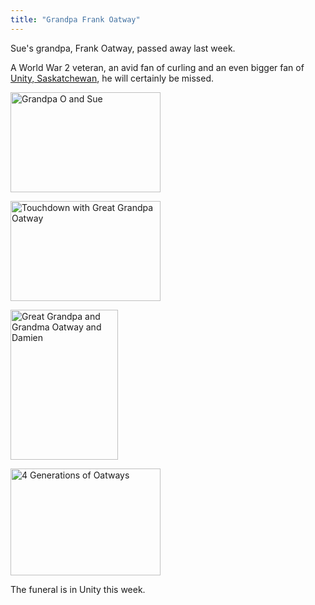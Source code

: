 ```yaml
---
title: "Grandpa Frank Oatway"
---
```

<p>Sue's grandpa, Frank Oatway, passed away last week.</p>
<p>A World War 2 veteran, an avid fan of curling and an even bigger fan of <a href="https://maps.google.com/maps?f=q&source=s_q&hl=en&geocode=&q=Unity,+Saskatchewan,+Canada&sll=37.0625,-95.677068&sspn=38.144864,79.716797&ie=UTF8&hq=&hnear=Unity,+Division+No.+13,+Saskatchewan,+Canada&z=14">Unity, Saskatchewan</a>, he will certainly be missed.</p>
<p><a href="https://www.flickr.com/photos/lemon/4213374591/" title="Grandpa O and Sue by iChris, on Flickr"><img src="https://farm5.static.flickr.com/4054/4213374591_5be8b19977_m.jpg" width="240" height="160" alt="Grandpa O and Sue"  class="aligncenter"/></a></p>
<p><a href="https://www.flickr.com/photos/lemon/2828861607/" title="Touchdown with Great Grandpa Oatway by iChris, on Flickr"><img src="https://farm4.static.flickr.com/3030/2828861607_b447d0e0e8_m.jpg" width="240" height="160" alt="Touchdown with Great Grandpa Oatway" class="aligncenter"/></a></p>
<p><a href="https://www.flickr.com/photos/lemon/1030990752/" title="Great Grandpa and Grandma Oatway and Damien by iChris, on Flickr"><img src="https://farm2.static.flickr.com/1230/1030990752_610a37e34c_m.jpg" width="172" height="240" alt="Great Grandpa and Grandma Oatway and Damien"  class="aligncenter"/></a></p>
<p><a href="https://www.flickr.com/photos/lemon/1031013598/" title="4 Generations of Oatways by iChris, on Flickr"><img src="https://farm2.static.flickr.com/1193/1031013598_37d48b8dc5_m.jpg" width="240" height="171" alt="4 Generations of Oatways"  class="aligncenter"/></a></p>
<p>The funeral is in Unity this week.</p>
